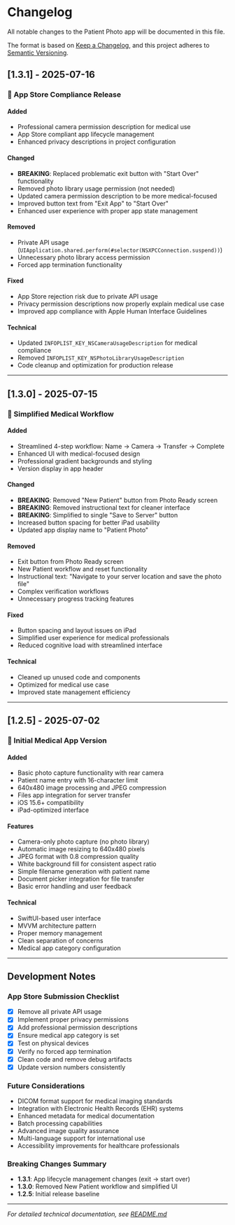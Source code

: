# Changelog

All notable changes to the Patient Photo app will be documented in this file.

The format is based on [Keep a Changelog](https://keepachangelog.com/en/1.0.0/),
and this project adheres to [Semantic Versioning](https://semver.org/spec/v2.0.0.html).

## [1.3.1] - 2025-07-16

### 🚀 App Store Compliance Release

#### Added
- Professional camera permission description for medical use
- App Store compliant app lifecycle management
- Enhanced privacy descriptions in project configuration

#### Changed
- **BREAKING**: Replaced problematic exit button with "Start Over" functionality
- Removed photo library usage permission (not needed)
- Updated camera permission description to be more medical-focused
- Improved button text from "Exit App" to "Start Over"
- Enhanced user experience with proper app state management

#### Removed
- Private API usage (`UIApplication.shared.perform(#selector(NSXPCConnection.suspend))`)
- Unnecessary photo library access permission
- Forced app termination functionality

#### Fixed
- App Store rejection risk due to private API usage
- Privacy permission descriptions now properly explain medical use case
- Improved app compliance with Apple Human Interface Guidelines

#### Technical
- Updated `INFOPLIST_KEY_NSCameraUsageDescription` for medical compliance
- Removed `INFOPLIST_KEY_NSPhotoLibraryUsageDescription` 
- Code cleanup and optimization for production release

---

## [1.3.0] - 2025-07-15

### 🎯 Simplified Medical Workflow

#### Added
- Streamlined 4-step workflow: Name → Camera → Transfer → Complete
- Enhanced UI with medical-focused design
- Professional gradient backgrounds and styling
- Version display in app header

#### Changed
- **BREAKING**: Removed "New Patient" button from Photo Ready screen
- **BREAKING**: Removed instructional text for cleaner interface
- **BREAKING**: Simplified to single "Save to Server" button
- Increased button spacing for better iPad usability
- Updated app display name to "Patient Photo"

#### Removed
- Exit button from Photo Ready screen
- New Patient workflow and reset functionality
- Instructional text: "Navigate to your server location and save the photo file"
- Complex verification workflows
- Unnecessary progress tracking features

#### Fixed
- Button spacing and layout issues on iPad
- Simplified user experience for medical professionals
- Reduced cognitive load with streamlined interface

#### Technical
- Cleaned up unused code and components
- Optimized for medical use case
- Improved state management efficiency

---

## [1.2.5] - 2025-07-02

### 🏥 Initial Medical App Version

#### Added
- Basic photo capture functionality with rear camera
- Patient name entry with 16-character limit
- 640x480 image processing and JPEG compression
- Files app integration for server transfer
- iOS 15.6+ compatibility
- iPad-optimized interface

#### Features
- Camera-only photo capture (no photo library)
- Automatic image resizing to 640x480 pixels
- JPEG format with 0.8 compression quality
- White background fill for consistent aspect ratio
- Simple filename generation with patient name
- Document picker integration for file transfer
- Basic error handling and user feedback

#### Technical
- SwiftUI-based user interface
- MVVM architecture pattern
- Proper memory management
- Clean separation of concerns
- Medical app category configuration

---

## Development Notes

### App Store Submission Checklist
- [x] Remove all private API usage
- [x] Implement proper privacy permissions
- [x] Add professional permission descriptions
- [x] Ensure medical app category is set
- [x] Test on physical devices
- [x] Verify no forced app termination
- [x] Clean code and remove debug artifacts
- [x] Update version numbers consistently

### Future Considerations
- DICOM format support for medical imaging standards
- Integration with Electronic Health Records (EHR) systems
- Enhanced metadata for medical documentation
- Batch processing capabilities
- Advanced image quality assurance
- Multi-language support for international use
- Accessibility improvements for healthcare professionals

### Breaking Changes Summary
- **1.3.1**: App lifecycle management changes (exit → start over)
- **1.3.0**: Removed New Patient workflow and simplified UI
- **1.2.5**: Initial release baseline

---

*For detailed technical documentation, see [README.md](README.md)* 